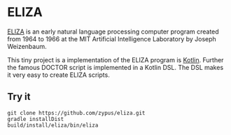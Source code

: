 # ELIZA

[ELIZA](https://en.wikipedia.org/wiki/ELIZA) is an early natural language processing computer program created from 1964 to 1966 at the MIT Artificial Intelligence Laboratory by Joseph Weizenbaum.

This tiny project is a implementation of the ELIZA program is [Kotlin](https://kotlinlang.org/). Further the famous DOCTOR script is implemented in a Kotlin DSL. The DSL makes it very easy to create ELIZA scripts.

## Try it

    git clone https://github.com/zypus/eliza.git
    gradle installDist
    build/install/eliza/bin/eliza